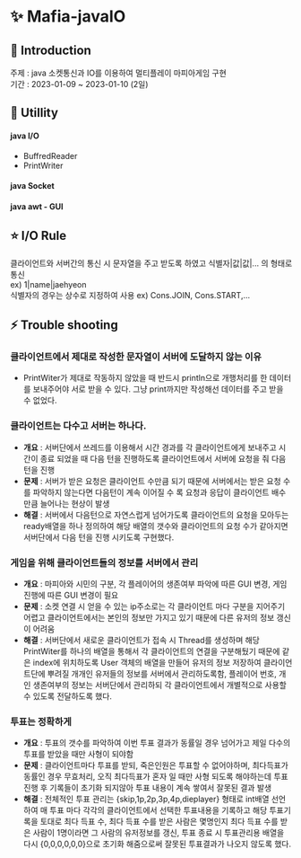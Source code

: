 # ✨ Mafia-javaIO
## 📢 Introduction
주제 : java 소켓통신과 IO를 이용하여 멀티플레이 마피아게임 구현   
기간 : 2023-01-09 ~ 2023-01-10 (2일)   

## 🚀 Utillity
#### java I/O    
- BuffredReader
- PrintWriter
#### java Socket
#### java awt - GUI

## ⭐ I/O Rule
클라이언트와 서버간의 통신 시 문자열을 주고 받도록 하였고 식별자|값|값|... 의 형태로 통신    
ex) 1|name|jaehyeon    
식별자의 경우는 상수로 지정하여 사용 ex) Cons.JOIN, Cons.START,...   

## ⚡ Trouble shooting
### 클라이언트에서 제대로 작성한 문자열이 서버에 도달하지 않는 이유
- PrintWiter가 제대로 작동하지 않았을 때 반드시 println으로 개행처리를 한 데이터를 보내주어야 서로 받을 수 있다. 그냥 print까지만 작성해선 데이터를 주고 받을 수 없었다.

### 클라이언트는 다수고 서버는 하나다.
- **개요** : 서버단에서 쓰레드를 이용해서 시간 경과를 각 클라이언트에게 보내주고 시간이 종료 되었을 때 다음 턴을 진행하도록 클라이언트에서 서버에 요청을 줘 다음턴을 진행
- **문제** : 서버가 받은 요청은 클라이언트 수만큼 되기 때문에 서버에서는 받은 요청 수를 파악하지 않는다면 다음턴이 계속 이어질 수 록 요청과 응답이 클라이언트 배수만큼 늘어나는 현상이 발생
- **해결** : 서버에서 다음턴으로 자연스럽게 넘어가도록 클라이언트의 요청을 모아두는 ready배열을 하나 정의하여 해당 배열의 갯수와 클라이언트의 요청 수가 같아지면 서버단에서 다음 턴을 진행 시키도록 구현했다.

### 게임을 위해 클라이언트들의 정보를 서버에서 관리
- **개요** : 마피아와 시민의 구분, 각 플레이어의 생존여부 파악에 따른 GUI 변경, 게임진행에 따른 GUI 변경이 필요
- **문제** : 소켓 연결 시 얻을 수 있는 ip주소로는 각 클라이언트 마다 구분을 지어주기 어렵고 클라이언트에서는 본인의 정보만 가지고 있기 때문에 다른 유저의 정보 갱신이 어려움
- **해결** : 서버단에서 새로운 클라이언트가 접속 시 Thread를 생성하며 해당 PrintWiter를 하나의 배열을 통해서 각 클라이언트의 연결을 구분해뒀기 때문에 같은 index에 위치하도록 User 객체의 배열을 만들어 유저의 정보 저장하여 클라이언트단에 뿌려질 개개인 유저들의 정보를 서버에서 관리하도록함, 플레이어 번호, 개인 생존여부의 정보는 서버단에서 관리하되 각 클라이언트에서 개별적으로 사용할 수 있도록 전달하도록 했다.

### 투표는 정확하게
- **개요** : 투표의 갯수를 파악하여 이번 투표 결과가 동률일 경우 넘어가고 제일 다수의 투표를 받았을 때만 사형이 되야함
- **문제** : 클라이언트마다 투표를 받되, 죽은인원은 투표할 수 없어야하며, 최다득표가 동률인 경우 무효처리, 오직 최다득표가 혼자 일 때만 사형 되도록 해야하는데 투표 진행 후 기록들이 초기화 되지않아 투표 내용이 계속 쌓여서 잘못된 결과 발생
- **해결** : 전체적인 투표 관리는 {skip,1p,2p,3p,4p,dieplayer} 형태로 int배열 선언하여 매 투표 마다 각각의 클라이언트에서 선택한 투표내용을 기록하고 해당 투표기록을 토대로 최다 득표 수, 최다 득표 수를 받은 사람은 몇명인지 최다 득표 수를 받은 사람이 1명이라면 그 사람의 유저정보를 갱신, 투표 종료 시 투표관리용 배열을 다시 {0,0,0,0,0,0}으로 초기화 해줌으로써 잘못된 투표결과가 나오지 않도록 했다.
